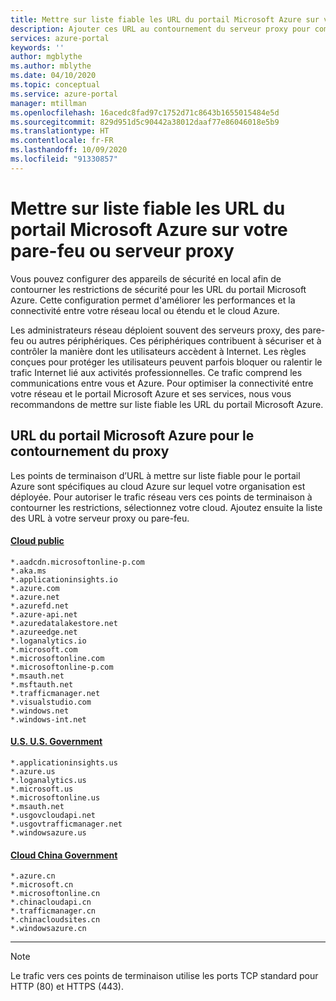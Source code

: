 ```yaml
---
title: Mettre sur liste fiable les URL du portail Microsoft Azure sur votre pare-feu ou serveur proxy
description: Ajouter ces URL au contournement du serveur proxy pour communiquer avec le portail Microsoft Azure et ses services
services: azure-portal
keywords: ''
author: mgblythe
ms.author: mblythe
ms.date: 04/10/2020
ms.topic: conceptual
ms.service: azure-portal
manager: mtillman
ms.openlocfilehash: 16acedc8fad97c1752d71c8643b1655015484e5d
ms.sourcegitcommit: 829d951d5c90442a38012daaf77e86046018e5b9
ms.translationtype: HT
ms.contentlocale: fr-FR
ms.lasthandoff: 10/09/2020
ms.locfileid: "91330857"
---
```

# <a name="safelist-the-azure-portal-urls-on-your-firewall-or-proxy-server"></a>Mettre sur liste fiable les URL du portail Microsoft Azure sur votre pare-feu ou serveur proxy

Vous pouvez configurer des appareils de sécurité en local afin de contourner les restrictions de sécurité pour les URL du portail Microsoft Azure. Cette configuration permet d'améliorer les performances et la connectivité entre votre réseau local ou étendu et le cloud Azure.

Les administrateurs réseau déploient souvent des serveurs proxy, des pare-feu ou autres périphériques. Ces périphériques contribuent à sécuriser et à contrôler la manière dont les utilisateurs accèdent à Internet. Les règles conçues pour protéger les utilisateurs peuvent parfois bloquer ou ralentir le trafic Internet lié aux activités professionnelles. Ce trafic comprend les communications entre vous et Azure. Pour optimiser la connectivité entre votre réseau et le portail Microsoft Azure et ses services, nous vous recommandons de mettre sur liste fiable les URL du portail Microsoft Azure.

## <a name="azure-portal-urls-for-proxy-bypass"></a>URL du portail Microsoft Azure pour le contournement du proxy

Les points de terminaison d’URL à mettre sur liste fiable pour le portail Azure sont spécifiques au cloud Azure sur lequel votre organisation est déployée. Pour autoriser le trafic réseau vers ces points de terminaison à contourner les restrictions, sélectionnez votre cloud. Ajoutez ensuite la liste des URL à votre serveur proxy ou pare-feu.

#### <a name="public-cloud"></a>[Cloud public](#tab/public-cloud)

```
*.aadcdn.microsoftonline-p.com
*.aka.ms
*.applicationinsights.io
*.azure.com
*.azure.net
*.azurefd.net
*.azure-api.net
*.azuredatalakestore.net
*.azureedge.net
*.loganalytics.io
*.microsoft.com
*.microsoftonline.com
*.microsoftonline-p.com
*.msauth.net
*.msftauth.net
*.trafficmanager.net
*.visualstudio.com
*.windows.net
*.windows-int.net
```

#### <a name="us-government-cloud"></a>[U.S. U.S. Government](#tab/us-government-cloud)

```
*.applicationinsights.us
*.azure.us
*.loganalytics.us
*.microsoft.us
*.microsoftonline.us
*.msauth.net
*.usgovcloudapi.net
*.usgovtrafficmanager.net
*.windowsazure.us
```

#### <a name="china-government-cloud"></a>[Cloud China Government](#tab/china-government-cloud)

```
*.azure.cn
*.microsoft.cn
*.microsoftonline.cn
*.chinacloudapi.cn
*.trafficmanager.cn
*.chinacloudsites.cn
*.windowsazure.cn
```
---

> [!NOTE]
> Le trafic vers ces points de terminaison utilise les ports TCP standard pour HTTP (80) et HTTPS (443).
>
>
